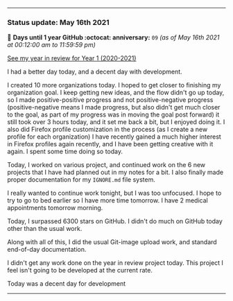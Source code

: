 
***

### Status update: May 16th 2021

🎂 **Days until 1 year GitHub :octocat: anniversary:** `09` _(as of May 16th 2021 at 00:12:00 am to 11:59:59 pm)_

[See my year in review for Year 1 (2020-2021)](https://github.com/seanpm2001/seanpm2001/blob/master/Special/Year-in-Review/2020-2021)

I had a better day today, and a decent day with development.

I created 10 more organizations today. I hoped to get closer to finishing my organization goal. I keep getting new ideas, and the flow didn't go up today, so I made positive-positive progress and not positive-negative progress (positive-negative means I made progress, but also didn't get much closer to the goal, as part of my progress was in moving the goal post forward) it still took over 3 hours today, and it set me back a bit, but I enjoyed doing it. I also did Firefox profile customization in the process (as I create a new profile for each organization) I have recently gained a much higher interest in Firefox profiles again recently, and I have been getting creative with it again. I spent some time doing so today.

Today, I worked on various project, and continued work on the 6 new projects that I have had planned out in my notes for a bit. I also finally made proper documentation for my `IGNORE.md` file system.

I really wanted to continue work tonight, but I was too unfocused. I hope to try to go to bed earlier so I have more time tomorrow. I have 2 medical appointments tomorrow morning.

Today, I surpassed 6300 stars on GitHub. I didn't do much on GitHub today other than the usual work.

Along with all of this, I did the usual Git-image upload work, and standard end-of-day documentation.

I didn't get any work done on the year in review project today. This project I feel isn't going to be developed at the current rate.

Today was a decent day for development

***
